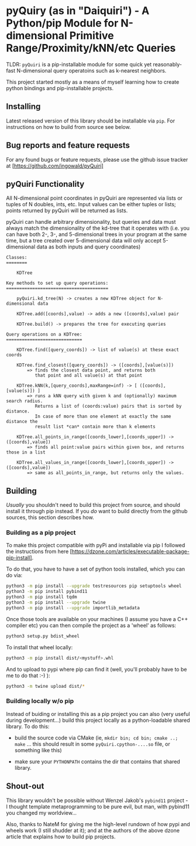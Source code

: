 # pyQuiry (as in "Daiquiri") - A Python/pip Module for N-dimensional Primitive Range/Proximity/kNN/etc Queries

TLDR: `pyQuiri` is a pip-installable module for some quick yet 
reasonably-fast N-dimensional query operatoins such as k-nearest neighbors.

This project started mostly as a means of myself learning how to
create python bindings and pip-installable projects.

## Installing

Latest released version of this library should be installable via
`pip`.  For instructions on how to build from source see below.

## Bug reports and feature requests

For any found bugs or feature requests, please use the
github issue tracker at [https://github.com/ingowald/pyQuiri]

## pyQuiri Functionality

All N-dimensional point coordinates in pyQuiri are represented via
lists or tuples of N doubles, ints, etc. Input values can be either
tuples or lists; points returned by pyQuiri will be returned as lists.

pyQuiri can handle arbitrary dimensionality, but queries and data
must always match the dimensionality of the kd-tree that it operates with
(i.e. you can have both 2-, 3-, and 5-dimensional trees in your
program at the same time, but a tree created over 5-dimensional data
will only accept 5-dimensional data as both inputs and query coordinates)

```
Classes:
========

    KDTree

Key methods to set up query operations:
=======================================

    pyQuiri.kd_tree(N) -> creates a new KDTree object for N-dimensional data

    KDTree.add([coords],value) -> adds a new ([coords],value) pair

    KDTree.build() -> prepares the tree for executing queries

Query operations on a KDTree:
=============================

    KDTree.find([query_coords]) -> list of value(s) at these exact coords

    KDTree.find_closest([query_coords]) -> ([coords],[value(s)])
        => finds the closest data point, and returns both
           that point and all value(s) at that point

    KDTree.kNN(k,[query_coords],maxRange=inf) -> [ ([coords],[value(s)]) ]
        => runs a kNN query with given k and (optionally) maximum search radius.
           Returns a list of (coords:value) pairs that is sorted by distance.
           In case of more than one element at exactly the same distance the
           result list *can* contain more than k elements

    KDTree.all_points_in_range([coords_lower],[coords_upper]) -> ([coords],value])
        => finds all point:value pairs within given box, and returns those in a list

    KDTree.all_values_in_range([coords_lower],[coords_upper]) -> ([coords],value])
        => same as all_points_in_range, but returns only the values.

```

## Building

*Usually* you shouldn't need to build this project from source, and
should install it through pip instead. If you *do* want to build
directly from the github sources, this section describes how.

### Building as a pip project

To make this project compatible with pyPi and installable via pip I
followed the instructions from here
[https://dzone.com/articles/executable-package-pip-install].

To do that, you have to have a set of python tools installed, which you
can do via:

``` bash
python3 -m pip install --upgrade testresources pip setuptools wheel
python3 -m pip install pybind11
python3 -m pip install tqdm
python3 -m pip install --upgrade twine
python3 -m pip install --upgrade importlib_metadata
```

Once those tools are available on your machines (I assume you have a C++ compiler etc)
you can then compile the project as a 'wheel' as follows:

``` bash
python3 setup.py bdist_wheel
```

To install that wheel locally:
``` bash
python3 -m pip install dist/<mystuff>.whl
```

And to upload to pypi where pip can find it (well, you'll probably have to be
me to do that :-) ):
``` bash
python3 -m twine upload dist/*
```

### Building locally w/o pip

Instead of buiding or installing this as a pip project you can also
(very useful during development...) build this project locally as a 
python-loadable shared library. To do this:

- build the source code via CMake (ie, `mkdir bin; cd bin; cmake ..; make` ... this should result in some `pyQuiri.cpython-....so` file, or something like this)

- make sure your `PYTHONPATH` contains the dir that contains that shared library.


## Shout-out

This library wouldn't be possible without Wenzel Jakob's `pybind11`
project - I thought template metaprogramming to be pure evil, but man,
with pybind11 you changed my worldview...

Also, thanks to NateM for giving me the high-level rundown of how pypi
and wheels work (I still shudder at it); and at the authors
of the above dzone article that explains how to build pip projects.

